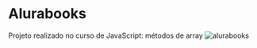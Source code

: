 # Alurabooks
Projeto realizado no curso de JavaScript: métodos de array
![alurabooks](https://github.com/user-attachments/assets/dbc4124d-9722-4109-ac21-c54d656614bc)
